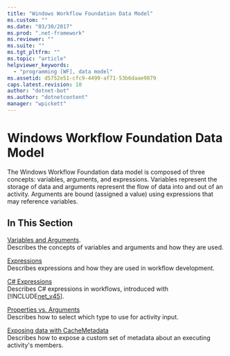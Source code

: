 ```yaml
---
title: "Windows Workflow Foundation Data Model"
ms.custom: ""
ms.date: "03/30/2017"
ms.prod: ".net-framework"
ms.reviewer: ""
ms.suite: ""
ms.tgt_pltfrm: ""
ms.topic: "article"
helpviewer_keywords: 
  - "programming [WF], data model"
ms.assetid: d5752e51-cfc9-4499-af71-53b6daae9879
caps.latest.revision: 10
author: "dotnet-bot"
ms.author: "dotnetcontent"
manager: "wpickett"
---
```

# Windows Workflow Foundation Data Model
The Windows Workflow Foundation data model is composed of three concepts: variables, arguments, and expressions. Variables represent the storage of data and arguments represent the flow of data into and out of an activity. Arguments are bound (assigned a value) using expressions that may reference variables.  
  
## In This Section  
 [Variables and Arguments](../../../docs/framework/windows-workflow-foundation/variables-and-arguments.md).  
 Describes the concepts of variables and arguments and how they are used.  
  
 [Expressions](../../../docs/framework/windows-workflow-foundation/expressions.md)  
 Describes expressions and how they are used in workflow development.  
  
 [C# Expressions](../../../docs/framework/windows-workflow-foundation/csharp-expressions.md)  
 Describes C# expressions in workflows, introduced with [!INCLUDE[net_v45](../../../includes/net-v45-md.md)].  
  
 [Properties vs. Arguments](../../../docs/framework/windows-workflow-foundation/properties-vs-arguments.md)  
 Describes how to select which type to use for activity input.  
  
 [Exposing data with CacheMetadata](../../../docs/framework/windows-workflow-foundation/exposing-data-with-cachemetadata.md)  
 Describes how to expose a custom set of metadata about an executing activity's members.

